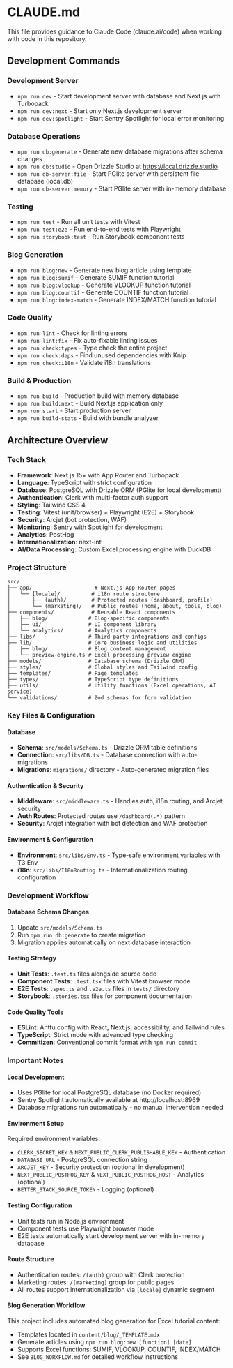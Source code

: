 # CLAUDE.md

This file provides guidance to Claude Code (claude.ai/code) when working with code in this repository.

## Development Commands

### Development Server
- `npm run dev` - Start development server with database and Next.js with Turbopack
- `npm run dev:next` - Start only Next.js development server
- `npm run dev:spotlight` - Start Sentry Spotlight for local error monitoring

### Database Operations
- `npm run db:generate` - Generate new database migrations after schema changes
- `npm run db:studio` - Open Drizzle Studio at https://local.drizzle.studio
- `npm run db-server:file` - Start PGlite server with persistent file database (local.db)
- `npm run db-server:memory` - Start PGlite server with in-memory database

### Testing
- `npm run test` - Run all unit tests with Vitest
- `npm run test:e2e` - Run end-to-end tests with Playwright
- `npm run storybook:test` - Run Storybook component tests

### Blog Generation
- `npm run blog:new` - Generate new blog article using template
- `npm run blog:sumif` - Generate SUMIF function tutorial
- `npm run blog:vlookup` - Generate VLOOKUP function tutorial
- `npm run blog:countif` - Generate COUNTIF function tutorial
- `npm run blog:index-match` - Generate INDEX/MATCH function tutorial

### Code Quality
- `npm run lint` - Check for linting errors
- `npm run lint:fix` - Fix auto-fixable linting issues
- `npm run check:types` - Type check the entire project
- `npm run check:deps` - Find unused dependencies with Knip
- `npm run check:i18n` - Validate i18n translations

### Build & Production
- `npm run build` - Production build with memory database
- `npm run build:next` - Build Next.js application only
- `npm run start` - Start production server
- `npm run build-stats` - Build with bundle analyzer

## Architecture Overview

### Tech Stack
- **Framework**: Next.js 15+ with App Router and Turbopack
- **Language**: TypeScript with strict configuration
- **Database**: PostgreSQL with Drizzle ORM (PGlite for local development)
- **Authentication**: Clerk with multi-factor auth support
- **Styling**: Tailwind CSS 4
- **Testing**: Vitest (unit/browser) + Playwright (E2E) + Storybook
- **Security**: Arcjet (bot protection, WAF)
- **Monitoring**: Sentry with Spotlight for development
- **Analytics**: PostHog
- **Internationalization**: next-intl
- **AI/Data Processing**: Custom Excel processing engine with DuckDB

### Project Structure
```
src/
├── app/                    # Next.js App Router pages
│   └── [locale]/          # i18n route structure
│       ├── (auth)/        # Protected routes (dashboard, profile)
│       └── (marketing)/   # Public routes (home, about, tools, blog)
├── components/            # Reusable React components
│   ├── blog/             # Blog-specific components
│   ├── ui/               # UI component library
│   └── analytics/        # Analytics components
├── libs/                 # Third-party integrations and configs
├── lib/                  # Core business logic and utilities
│   ├── blog/             # Blog content management
│   └── preview-engine.ts # Excel processing preview engine
├── models/               # Database schema (Drizzle ORM)
├── styles/               # Global styles and Tailwind config
├── templates/            # Page templates
├── types/                # TypeScript type definitions
├── utils/                # Utility functions (Excel operations, AI service)
└── validations/          # Zod schemas for form validation
```

### Key Files & Configuration

#### Database
- **Schema**: `src/models/Schema.ts` - Drizzle ORM table definitions
- **Connection**: `src/libs/DB.ts` - Database connection with auto-migrations
- **Migrations**: `migrations/` directory - Auto-generated migration files

#### Authentication & Security
- **Middleware**: `src/middleware.ts` - Handles auth, i18n routing, and Arcjet security
- **Auth Routes**: Protected routes use `/dashboard(.*)` pattern
- **Security**: Arcjet integration with bot detection and WAF protection

#### Environment & Configuration
- **Environment**: `src/libs/Env.ts` - Type-safe environment variables with T3 Env
- **i18n**: `src/libs/I18nRouting.ts` - Internationalization routing configuration

### Development Workflow

#### Database Schema Changes
1. Update `src/models/Schema.ts`
2. Run `npm run db:generate` to create migration
3. Migration applies automatically on next database interaction

#### Testing Strategy
- **Unit Tests**: `.test.ts` files alongside source code
- **Component Tests**: `.test.tsx` files with Vitest browser mode
- **E2E Tests**: `.spec.ts` and `.e2e.ts` files in `tests/` directory
- **Storybook**: `.stories.tsx` files for component documentation

#### Code Quality Tools
- **ESLint**: Antfu config with React, Next.js, accessibility, and Tailwind rules
- **TypeScript**: Strict mode with advanced type checking
- **Commitizen**: Conventional commit format with `npm run commit`

### Important Notes

#### Local Development
- Uses PGlite for local PostgreSQL database (no Docker required)
- Sentry Spotlight automatically available at http://localhost:8969
- Database migrations run automatically - no manual intervention needed

#### Environment Setup
Required environment variables:
- `CLERK_SECRET_KEY` & `NEXT_PUBLIC_CLERK_PUBLISHABLE_KEY` - Authentication
- `DATABASE_URL` - PostgreSQL connection string
- `ARCJET_KEY` - Security protection (optional in development)
- `NEXT_PUBLIC_POSTHOG_KEY` & `NEXT_PUBLIC_POSTHOG_HOST` - Analytics (optional)
- `BETTER_STACK_SOURCE_TOKEN` - Logging (optional)

#### Testing Configuration
- Unit tests run in Node.js environment
- Component tests use Playwright browser mode
- E2E tests automatically start development server with in-memory database

#### Route Structure
- Authentication routes: `/(auth)` group with Clerk protection
- Marketing routes: `/(marketing)` group for public pages
- All routes support internationalization via `[locale]` dynamic segment

#### Blog Generation Workflow
This project includes automated blog generation for Excel tutorial content:
- Templates located in `content/blog/_TEMPLATE.mdx`
- Generate articles using `npm run blog:new [function] [date]`
- Supports Excel functions: SUMIF, VLOOKUP, COUNTIF, INDEX/MATCH
- See `BLOG_WORKFLOW.md` for detailed workflow instructions
